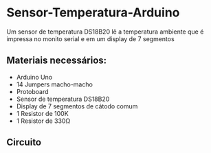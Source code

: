 # Sensor-Temperatura-Arduino
Um sensor de temperatura DS18B20 lê a temperatura ambiente que é impressa no monito serial e em um display de 7 segmentos

## Materiais necessários:
* Arduino Uno
* 14 Jumpers macho-macho
* Protoboard
* Sensor de temperatura DS18B20
* Display de 7 segmentos de cátodo comum
* 1 Resistor de 100K
* 1 Resistor de 330Ω

## Circuito

